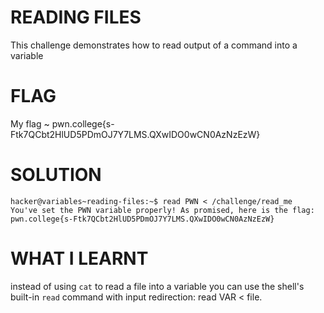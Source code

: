 
# READING FILES

This challenge demonstrates how to read output of a command into a variable

# FLAG

My flag ~ pwn.college{s-Ftk7QCbt2HlUD5PDmOJ7Y7LMS.QXwIDO0wCN0AzNzEzW}

# SOLUTION

```
hacker@variables~reading-files:~$ read PWN < /challenge/read_me
You've set the PWN variable properly! As promised, here is the flag:
pwn.college{s-Ftk7QCbt2HlUD5PDmOJ7Y7LMS.QXwIDO0wCN0AzNzEzW}
```

# WHAT I LEARNT

instead of using `cat` to read a file into a variable
you can use the shell's built-in `read` command with input redirection: read VAR < file.
